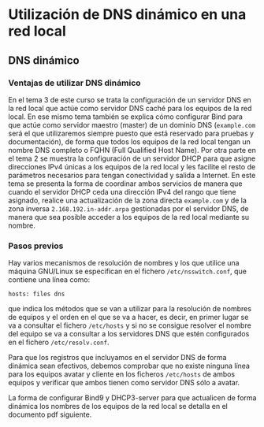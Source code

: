 # Utilización de DNS dinámico en una red local

## DNS dinámico


### Ventajas de utilizar DNS dinámico

En el tema 3 de este curso se trata la configuración de un servidor DNS en la red local que actúe como servidor DNS caché para los equipos de la red local. En ese mismo tema también se explica cómo configurar Bind para que actúe como servidor maestro (master) de un dominio DNS (`example.com` será el que utilizaremos siempre puesto que está reservado para pruebas y documentación), de forma que todos los equipos de la red local tengan un nombre DNS completo o FQHN (Full Qualified Host Name). Por otra parte en el tema 2 se muestra la configuración de un servidor DHCP para que asigne direcciones IPv4 únicas a los equipos de la red local y les facilite el resto de parámetros necesarios para tengan conectividad y salida a Internet. En este tema se presenta la forma de coordinar ambos servicios de manera que cuando el servidor DHCP ceda una dirección IPv4 del rango que tiene asignado, realice una actualización de la zona directa `example.com` y de la zona inversa `2.168.192.in-addr.arpa` gestionadas por el servidor DNS, de manera que sea posible acceder a los equipos de la red local mediante su nombre.  

### Pasos previos

Hay varios mecanismos de resolución de nombres y los que utilice una máquina GNU/Linux se especifican en el fichero `/etc/nsswitch.conf`, que contiene una línea como:  

    hosts: files dns

que indica los métodos que se van a utilizar para la resolución de nombres de equipos y el orden en el que se va a hacer, es decir, en primer lugar se va a consultar el fichero `/etc/hosts` y si no se consigue resolver el nombre del equipo se va a consultar a los servidores DNS que estén configurados en el fichero `/etc/resolv.conf`.  
  
Para que los registros que incluyamos en el servidor DNS de forma dinámica sean efectivos, debemos comprobar que no existe ninguna línea para los equipos avatar y cliente en los ficheros `/etc/hosts` de ambos equipos y verificar que ambos tienen como servidor DNS sólo a avatar.  
  
La forma de configurar Bind9 y DHCP3-server para que actualicen de forma dinámica los nombres de los equipos de la red local se detalla en el documento pdf siguiente.